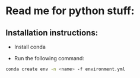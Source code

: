 # Read me for python stuff:

## Installation instructions:

* Install conda

* Run the following command:

```bash
conda create env -n <name> -f environment.yml
```
